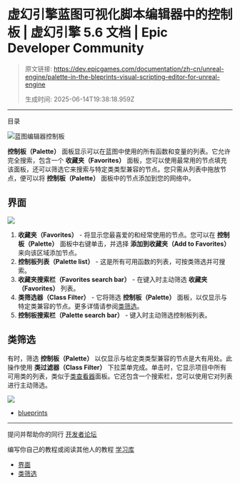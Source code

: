 # 虚幻引擎蓝图可视化脚本编辑器中的控制板 | 虚幻引擎 5.6 文档 | Epic Developer Community

> 原文链接: https://dev.epicgames.com/documentation/zh-cn/unreal-engine/palette-in-the-bleprints-visual-scripting-editor-for-unreal-engine
> 
> 生成时间: 2025-06-14T19:38:18.959Z

---

目录

![蓝图编辑器控制板](https://dev.epicgames.com/community/api/documentation/image/c4dbc5ff-fdb3-4222-b39c-9669aafe332b?resizing_type=fill&width=1920&height=335)

**控制板（Palette）** 面板显示可以在蓝图中使用的所有函数和变量的列表。它允许完全搜索，包含一个 **收藏夹（Favorites）** 面板，您可以使用最常用的节点填充该面板，还可以筛选它来搜索与特定类类型兼容的节点。您只需从列表中拖放节点，便可以将 **控制板（Palette）** 面板中的节点添加到您的网络中。

## 界面

![](https://d1iv7db44yhgxn.cloudfront.net/documentation/images/04539910-152b-4773-b7c7-356e0190388a/palette.png)

1.  **收藏夹（Favorites）** - 将显示您最喜爱的和经常使用的节点。您可以在 **控制板（Palette）** 面板中右键单击，并选择 **添加到收藏夹（Add to Favorites）** 来向该区域添加节点。
2.  **控制板列表（Palette list）** - 这是所有可用函数的列表，可按类筛选并可搜索。
3.  **收藏夹搜索栏（Favorites search bar）** - 在键入时主动筛选 **收藏夹（Favorites）** 列表。
4.  **类筛选器（Class Filter）** - 它将筛选 **控制板（Palette）** 面板，以仅显示与特定类兼容的节点。更多详情请参阅[类筛选](/documentation/zh-cn/unreal-engine/palette-in-the-bleprints-visual-scripting-editor-for-unreal-engine#classfiltering)。
5.  **控制板搜索栏（Palette search bar）** - 键入时主动筛选控制板列表。

## 类筛选

有时，筛选 **控制板（Palette）** 以仅显示与给定类类型兼容的节点是大有用处。此操作使用 **类过滤器（Class Filter）** 下拉菜单完成。单击时，它显示项目中所有可用类的列表，类似于[类查看器](/documentation/zh-cn/unreal-engine/class-viewer-in-unreal-engine)面板。它还包含一个搜索栏，您可以使用它对列表进行主动筛选。

![](https://d1iv7db44yhgxn.cloudfront.net/documentation/images/169282b3-ce0c-4eaa-b80c-cba6515e7a65/classdropdown.png)

-   [blueprints](https://dev.epicgames.com/community/search?query=blueprints)

* * *

提问并帮助你的同行 [开发者论坛](https://forums.unrealengine.com/categories?tag=unreal-engine)

编写你自己的教程或阅读其他人的教程 [学习库](https://dev.epicgames.com/community/unreal-engine/learning)

-   [界面](/documentation/zh-cn/unreal-engine/palette-in-the-bleprints-visual-scripting-editor-for-unreal-engine#%E7%95%8C%E9%9D%A2)
-   [类筛选](/documentation/zh-cn/unreal-engine/palette-in-the-bleprints-visual-scripting-editor-for-unreal-engine#%E7%B1%BB%E7%AD%9B%E9%80%89)